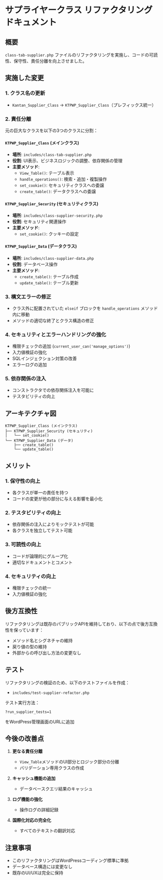 # サプライヤークラス リファクタリング ドキュメント

## 概要

`class-tab-supplier.php` ファイルのリファクタリングを実施し、コードの可読性、保守性、責任分離を向上させました。

## 実施した変更

### 1. クラス名の更新
- `Kantan_Supplier_Class` → `KTPWP_Supplier_Class`（プレフィックス統一）

### 2. 責任分離
元の巨大なクラスを以下の3つのクラスに分割：

#### `KTPWP_Supplier_Class` (メインクラス)
- **場所**: `includes/class-tab-supplier.php`
- **役割**: UI表示、ビジネスロジックの調整、依存関係の管理
- **主要メソッド**:
  - `View_Table()`: テーブル表示
  - `handle_operations()`: 検索・追加・複製操作
  - `set_cookie()`: セキュリティクラスへの委譲
  - `create_table()`: データクラスへの委譲

#### `KTPWP_Supplier_Security` (セキュリティクラス)
- **場所**: `includes/class-supplier-security.php`
- **役割**: セキュリティ関連操作
- **主要メソッド**:
  - `set_cookie()`: クッキーの設定

#### `KTPWP_Supplier_Data` (データクラス)
- **場所**: `includes/class-supplier-data.php`
- **役割**: データベース操作
- **主要メソッド**:
  - `create_table()`: テーブル作成
  - `update_table()`: テーブル更新

### 3. 構文エラーの修正
- クラス外に配置されていた `elseif` ブロックを `handle_operations` メソッド内に移動
- メソッドの適切な終了とクラス構造の修正

### 4. セキュリティとエラーハンドリングの強化
- 権限チェックの追加 (`current_user_can('manage_options')`)
- 入力値検証の強化
- SQLインジェクション対策の改善
- エラーログの追加

### 5. 依存関係の注入
- コンストラクタでの依存関係注入を可能に
- テスタビリティの向上

## アーキテクチャ図

```
KTPWP_Supplier_Class (メインクラス)
├── KTPWP_Supplier_Security (セキュリティ)
│   └── set_cookie()
└── KTPWP_Supplier_Data (データ)
    ├── create_table()
    └── update_table()
```

## メリット

### 1. 保守性の向上
- 各クラスが単一の責任を持つ
- コードの変更が他の部分に与える影響を最小化

### 2. テスタビリティの向上
- 依存関係の注入によりモックテストが可能
- 各クラスを独立してテスト可能

### 3. 可読性の向上
- コードが論理的にグループ化
- 適切なドキュメントとコメント

### 4. セキュリティの向上
- 権限チェックの統一
- 入力値検証の強化

## 後方互換性

リファクタリングは既存のパブリックAPIを維持しており、以下の点で後方互換性を保っています：

- メソッド名とシグネチャの維持
- 戻り値の型の維持
- 外部からの呼び出し方法の変更なし

## テスト

リファクタリングの検証のため、以下のテストファイルを作成：
- `includes/test-supplier-refactor.php`

テスト実行方法：
```
?run_supplier_tests=1
```
をWordPress管理画面のURLに追加

## 今後の改善点

1. **更なる責任分離**
   - `View_Table`メソッドのUI部分とロジック部分の分離
   - バリデーション専用クラスの作成

2. **キャッシュ機能の追加**
   - データベースクエリ結果のキャッシュ

3. **ログ機能の強化**
   - 操作ログの詳細記録

4. **国際化対応の完全化**
   - すべてのテキストの翻訳対応

## 注意事項

- このリファクタリングはWordPressコーディング標準に準拠
- データベース構造には変更なし
- 既存のUI/UXは完全に保持
